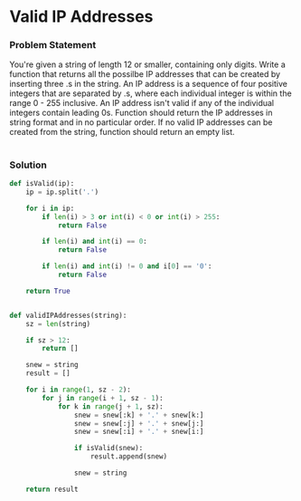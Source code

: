 # Valid IP Addresses

### Problem Statement
You're given a string of length 12 or smaller, containing only digits. Write a function that returns all the possilbe IP addresses that can be created by inserting three .s in the string.
An IP address is a sequence of four positive integers that are separated by .s, where each individual integer is within the range 0 - 255 inclusive.
An IP address isn't valid if any of the individual integers contain leading 0s. 
Function should return the IP addresses in string format and in no particular order. If no valid IP addresses can be created from the string, function should return an empty list.

#

### Solution
```python
def isValid(ip):
    ip = ip.split('.')

    for i in ip:
        if len(i) > 3 or int(i) < 0 or int(i) > 255:
            return False

        if len(i) and int(i) == 0:
            return False

        if len(i) and int(i) != 0 and i[0] == '0':
            return False 

    return True


def validIPAddresses(string):
    sz = len(string)

    if sz > 12:
        return []

    snew = string
    result = []

    for i in range(1, sz - 2):
        for j in range(i + 1, sz - 1):
            for k in range(j + 1, sz):
                snew = snew[:k] + '.' + snew[k:]
                snew = snew[:j] + '.' + snew[j:]
                snew = snew[:i] + '.' + snew[i:]

                if isValid(snew):
                    result.append(snew)

                snew = string

    return result
```
